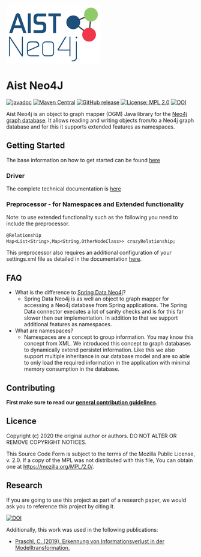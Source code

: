 ![logo](./documentation/logo.png)

# Aist Neo4J

[![javadoc](https://javadoc.io/badge2/science.aist.neo4j/neo4j/javadoc.svg)](https://javadoc.io/doc/science.aist.neo4j/neo4j)
[![Maven Central](https://img.shields.io/maven-central/v/science.aist.neo4j/neo4j.svg?label=Maven%20Central)](https://search.maven.org/search?q=g:%22science.aist.neo4j%22)
[![GitHub release](https://img.shields.io/github/v/release/fhooeaist/aist-neo4j.svg)](https://github.com/fhooeaist/aist-neo4j/releases)
[![License: MPL 2.0](https://img.shields.io/badge/License-MPL%202.0-brightgreen.svg)](https://opensource.org/licenses/MPL-2.0)
[![DOI](https://zenodo.org/badge/DOI/10.5281/zenodo.4704243.svg)](https://doi.org/10.5281/zenodo.4704243)

Aist Neo4j is an object to graph mapper (OGM) Java library for the [Neo4j graph database](https://neo4j.com/).
It  allows reading and writing objects from/to a Neo4j graph database and for this it supports extended features as namespaces.

## Getting Started

The base information on how to get started can be found [here](./documentation/Driver/UsageInformation.md)

### Driver

The complete technical documentation is [here](./documentation/Readme.md)

### Preprocessor - for Namespaces and Extended functionality

Note: to use extended functionality such as the following you need to include the preprocessor.
```
@Relationship
Map<List<String>,Map<String,OtherNodeClass>> crazyRelationship;
```

This preprocessor also requires an additional configuration of your settings.xml file as detailed in the documentation [here](./neo4j-service-preprocessor/README.md).

## FAQ

- What is the difference to [Spring Data Neo4j](https://spring.io/projects/spring-data-neo4j)?
  - Spring Data Neo4j is as well an object to graph mapper for accessing a Neo4j database from Spring applications. The Spring Data connector executes a lot of sanity checks and is for this far slower then our implementation. In addition to that we support additional features as namespaces.
- What are namespaces?
  - Namespaces are a concept to group information. You may know this concept from XML. We introduced this concept to graph databases to dynamically extend persistet information. Like this we also support multiple inheritance in our database model and are so able to only load the required information in the application with minimal memory consumption in the database.

## Contributing

**First make sure to read our [general contribution guidelines](https://fhooeaist.github.io/CONTRIBUTING.html).**
   
## Licence

Copyright (c) 2020 the original author or authors.
DO NOT ALTER OR REMOVE COPYRIGHT NOTICES.

This Source Code Form is subject to the terms of the Mozilla Public
License, v. 2.0. If a copy of the MPL was not distributed with this
file, You can obtain one at https://mozilla.org/MPL/2.0/.

## Research

If you are going to use this project as part of a research paper, we would ask you to reference this project by citing
it. 

[![DOI](https://zenodo.org/badge/DOI/10.5281/zenodo.4704243.svg)](https://doi.org/10.5281/zenodo.4704243)

Additionally, this work was used in the following publications:

 - [Praschl, C. (2019). Erkennung von Informationsverlust in der Modelltransformation.](https://zenodo.org/record/4450043)
